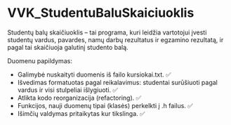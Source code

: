 # VVK_StudentuBaluSkaiciuoklis
Studentų balų skaičiuoklis – tai programa, kuri leidžia vartotojui įvesti studentų vardus, pavardes, namų darbų rezultatus ir egzamino rezultatą, ir pagal tai skaičiuoja galutinį studento balą.

Duomenu papildymas:
* Galimybė nuskaityti duomenis iš failo kursiokai.txt. ✅
* Išvedimas formatuotas pagal reikalavimus: studentai surūšiuoti pagal vardus ir visi stulpeliai išlygiuoti. ✅
* Atlikta kodo reorganizacija (refactoring). ✅
* Funkcijos, nauji duomenų tipai (klasės) perkelkti į .h failus. ✅
* Išimčių valdymas pritaikytas kur tikslinga. ✅
